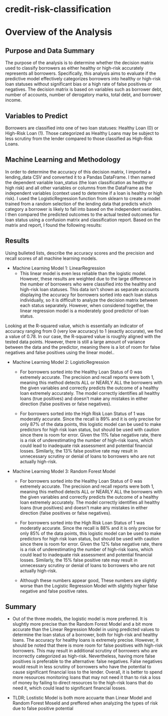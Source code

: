 # credit-risk-classification

Overview of the Analysis
= 

## Purpose and Data Summary

The purpose of the analysis is to determine whether the decision matrix used to classify borrowers as either healthy or high-risk accurately represents all borrowers. Specifically, this analysis aims to evaluate if the predictive model effectively categorizes borrowers into healthy or high-risk loan statuses without significant bias or a high rate of false positives or negatives. The decision matrix is based on variables such as borrower debt, number of accounts, number of derogatory marks, total debt, and borrower income.

## Variables to Predict

Borrowers are classified into one of two loan statuses: Healthy Loan (0) or High-Risk Loan (1). Those categorized as Healthy Loans may be subject to less scrutiny from the lender compared to those classified as High-Risk Loans.


## Machine Learning and Methodology

In order to determine the accuracy of this decision matrix, I imported a lending_data CSV and converted it to a Pandas DataFrame. I then named the dependent variable loan_status (the loan classification as healthy or high risk) and all other variables or columns from the DataFrame as the independent variables (context used to determine if a loan is healthy or high risk). I used the LogisticRegression function from sklearn to create a model trained from a random selection of the lending data that predicts which category a borrower is likely to fall into based on the independent variables. I then compared the predicted outcomes to the actual tested outcomes for loan status using a confusion matrix and classification report. Based on the matrix and report, I found the following results:



## Results

Using bulleted lists, describe the accuracy scores and the precision and recall scores of all machine learning models.


* Machine Learning Model 1: LinearRegression
    * This linear model is even less reliable than the logistic model. However, these results are weighted due to the large difference in the number of borrowers who were classified into the healthy and high-risk loan statuses. This data isn't shown as separate accounts displaying the accuracy for borrowers sorted into each loan status individually, so it is difficult to analyze the decision matrix between each status separately. However, when considered together, the linear regression model is a moderately good predictor of loan status.

Looking at the R-squared value, which is essentially an indicator of accuracy ranging from 0 (very low accuracy) to 1 (exactly accurate), we find a value of 0.78. In our case, the R-squared value is roughly aligned with the tested data points. However, there is still a large amount of variance between the data and the predictor, meaning there is a lot of room for false negatives and false positives using the linear model..
    
    

* Machine Learning Model 2: LogisticRegression
    * For borrowers sorted into the Healthy Loan Status of 0 was extremely accurate. The precision and recall reports were both 1, meaning this method detects ALL or NEARLY ALL the borrowers with the given variables and correctly predicts the outcome of a healthy loan extremely accurately. The model correctly identifies all healthy loans (true positives) and doesn't make any mistakes in either direction (false positives or false negatives).
    
    * For borrowers sorted into the High Risk Loan Status of 1 was moderatly accurate. Since the recall is 89% and it is only precise for only 87% of the data points, this logistic model can be used to make predictors for high risk loan status, but should be used with caution since there is room for error. Given the 11% false negative rate, there is a risk of underestimating the number of high-risk loans, which could lead to inadequate risk assessment and potential financial losses. Similarly, the 13% false positive rate may result in unnecessary scrutiny or denial of loans to borrowers who are not actually high-risk.
    
    
    
* Machine Learning Model 3: Random Forest Model
    * For borrowers sorted into the Healthy Loan Status of 0 was extremely accurate. The precision and recall reports were both 1, meaning this method detects ALL or NEARLY ALL the borrowers with the given variables and correctly predicts the outcome of a healthy loan extremely accurately. The model correctly identifies all healthy loans (true positives) and doesn't make any mistakes in either direction (false positives or false negatives).
    
    * For borrowers sorted into the High Risk Loan Status of 1 was moderatly accurate. Since the recall is 88% and it is only precise for only 85% of the data points, this logistic model can be used to make predictors for high risk loan status, but should be used with caution since there is room for error. Given the 12% false negative rate, there is a risk of underestimating the number of high-risk loans, which could lead to inadequate risk assessment and potential financial losses. Similarly, the 15% false positive rate may result in unnecessary scrutiny or denial of loans to borrowers who are not actually high-risk. 
    
    * Although these numbers appear good, These numbers are slightly worse than the Logistic Regression Model with slightly higher false negative and false positive rates.


## Summary
* Out of the three models, the logistic model is more preferred. It is slughtly more precise than the Random Forest Model and a bit more accurate than the Linear Regression Model in using predicted values to determine the loan status of a borrower, both for high-risk and healthy loans. The accuracy for healthy loans is extremely precise. However, it should be noted that there is more room for false positives with high-risk borrowers. This may result in additional scrutiny of borrowers who are incorrectly categorized as high-risk. Nevertheless, having more false positives is preferable to the alternative: false negatives. False negatives would result in less scrutiny of borrowers who have the potential to cause significant financial loss to the lender. Overall, it is better to spend more resources monitoring loans that may not need it than to risk a loss of money by failing to direct resources to the high-risk loans that do need it, which could lead to significant financial losses.



* TLDR; Lostistic Model is both more accuarte than Linear Model and Random Forest Moseld and preffered when analyzing the types of risk due to false positive potential
